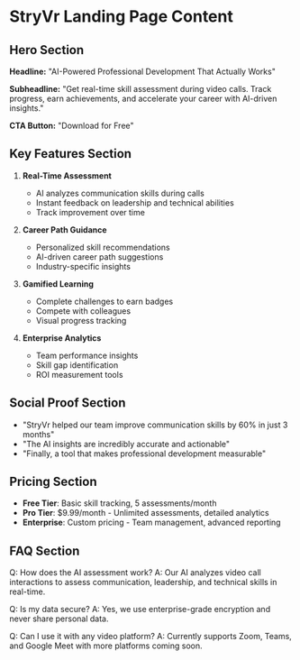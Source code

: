 # StryVr Landing Page Content

## Hero Section
**Headline:** "AI-Powered Professional Development That Actually Works"

**Subheadline:** "Get real-time skill assessment during video calls. Track progress, earn achievements, and accelerate your career with AI-driven insights."

**CTA Button:** "Download for Free"

## Key Features Section
1. **Real-Time Assessment**
   - AI analyzes communication skills during calls
   - Instant feedback on leadership and technical abilities
   - Track improvement over time

2. **Career Path Guidance**
   - Personalized skill recommendations
   - AI-driven career path suggestions
   - Industry-specific insights

3. **Gamified Learning**
   - Complete challenges to earn badges
   - Compete with colleagues
   - Visual progress tracking

4. **Enterprise Analytics**
   - Team performance insights
   - Skill gap identification
   - ROI measurement tools

## Social Proof Section
- "StryVr helped our team improve communication skills by 60% in just 3 months"
- "The AI insights are incredibly accurate and actionable"
- "Finally, a tool that makes professional development measurable"

## Pricing Section
- **Free Tier**: Basic skill tracking, 5 assessments/month
- **Pro Tier**: $9.99/month - Unlimited assessments, detailed analytics
- **Enterprise**: Custom pricing - Team management, advanced reporting

## FAQ Section
Q: How does the AI assessment work?
A: Our AI analyzes video call interactions to assess communication, leadership, and technical skills in real-time.

Q: Is my data secure?
A: Yes, we use enterprise-grade encryption and never share personal data.

Q: Can I use it with any video platform?
A: Currently supports Zoom, Teams, and Google Meet with more platforms coming soon.
